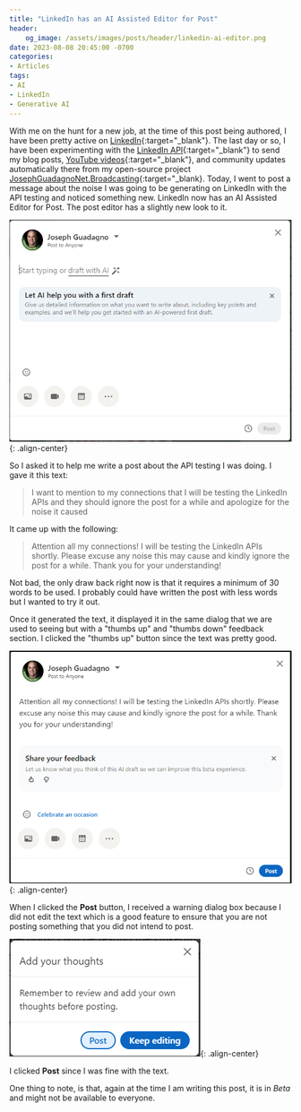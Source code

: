 ```yaml
---
title: "LinkedIn has an AI Assisted Editor for Post"
header:
    og_image: /assets/images/posts/header/linkedin-ai-editor.png
date: 2023-08-08 20:45:00 -0700
categories:
- Articles
tags:
- AI
- LinkedIn
- Generative AI
---
```

With me on the hunt for a new job, at the time of this post being authored, I have been pretty active on [LinkedIn](https://www.linkedin.com/in/josephguadagno/){:target="_blank"}. The last day or so, I have been experimenting with the [LinkedIn API](https://learn.microsoft.com/en-us/linkedin/consumer/?wt.mc_id=DT-MVP-4024623){:target="_blank"} to send my blog posts, [YouTube videos](https://www.youtube.com/playlist?list=PLESGit66MnbmnDhXdTZicVFF2Pql430pJ){:target="_blank"}, and community updates automatically there from my open-source project [JosephGuadagnoNet.Broadcasting](https://github.com/jguadagno/jjgnet-broadcast/){:target="_blank}. Today, I went to post a message about the noise I was going to be generating on LinkedIn with the API testing and noticed something new.  LinkedIn now has an AI Assisted Editor for Post. The post editor has a slightly new look to it.

![LinkedIn AI Assisted Editor](/assets/images/posts/2023/linkedin-ai-initial-post.png){: .align-center}

So I asked it to help me write a post about the API testing I was doing. I gave it this text:

> I want to mention to my connections that I will be testing the LinkedIn APIs and they should ignore the post for a while and apologize for the noise it caused

It came up with the following:

> Attention all my connections! I will be testing the LinkedIn APIs shortly. Please excuse any noise this may cause and kindly ignore the post for a while. Thank you for your understanding!

Not bad, the only draw back right now is that it requires a minimum of 30 words to be used. I probably could have written the post with less words but I wanted to try it out.

Once it generated the text, it displayed it in the same dialog that we are used to seeing but with a "thumbs up" and "thumbs down" feedback section.  I clicked the "thumbs up" button since the text was pretty good.

![LinkedIn AI Generated Message](/assets/images/posts/2023/linkedin-ai-generated-post.png){: .align-center}

When I clicked the **Post** button, I received a warning dialog box because I did not edit the text which is a good feature to ensure that you are not posting something that you did not intend to post.

![LinkedIn AI Warning](/assets/images/posts/2023/linkedin-ai-warning.png){: .align-center}

I clicked **Post** since I was fine with the text.

One thing to note, is that, again at the time I am writing this post, it is in *Beta* and might not be available to everyone.
